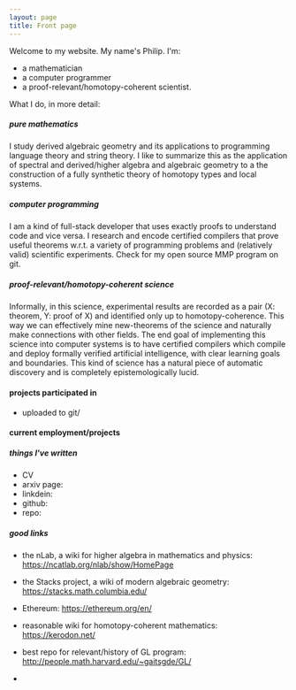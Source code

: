 ```yaml
---
layout: page
title: Front page
---
```


Welcome to my website. My name's Philip. I'm:

* a mathematician
* a computer programmer
* a proof-relevant/homotopy-coherent scientist.


What I do, in more detail:

##### pure mathematics

I study derived algebraic geometry and its applications to programming language theory and string theory. I like to summarize this as the application of spectral and derived/higher algebra and algebraic geometry to a the construction of a fully synthetic theory of homotopy types and local systems.

##### computer programming 

I am a kind of full-stack developer that uses exactly proofs to understand code and vice versa. I research and encode certified compilers that prove useful theorems w.r.t. a variety of programming problems and (relatively valid) scientific experiments. Check for my open source MMP program on git.

##### proof-relevant/homotopy-coherent science

Informally, in this science, experimental results are recorded as a pair (X: theorem, Y: proof of X) and identified only up to homotopy-coherence. This way we can effectively mine new-theorems of the science and naturally make connections with other fields. The end goal of implementing this science into computer systems is to have certified compilers which compile and deploy formally verified artificial intelligence, with clear learning goals and boundaries. This kind of science has a natural piece of automatic discovery and is completely epistemologically lucid.

#### projects participated in

- uploaded to git/

#### current employment/projects


##### things I've written

* CV
* arxiv page: 
* linkdein: 
* github: 
* repo:


##### good links

* the nLab, a wiki for higher algebra in mathematics and physics: https://ncatlab.org/nlab/show/HomePage

* the Stacks project, a wiki of modern algebraic geometry: https://stacks.math.columbia.edu/

* Ethereum: https://ethereum.org/en/

* reasonable wiki for homotopy-coherent mathematics: https://kerodon.net/

* best repo for relevant/history of GL program: http://people.math.harvard.edu/~gaitsgde/GL/

* 
